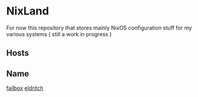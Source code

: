 # NixLand

For now this repository that stores mainly NixOS configuration stuff for my various systems ( still a work in progress )

## Hosts

Name
---------------------------------
[failbox](./compouters/failbox)
[eldritch](./compouters/eldritch)
                         


